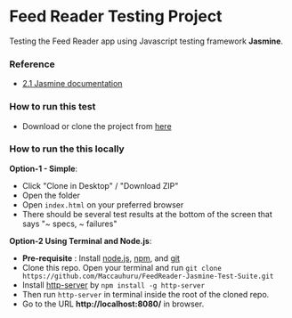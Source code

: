 # Feed Reader Testing Project

Testing the Feed Reader app using Javascript testing framework **Jasmine**.

### Reference
- [2.1 Jasmine documentation](http://jasmine.github.io/2.1/introduction.html)

### How to run this test
- Download or clone the project from  [here](https://github.com/Maccauhuru/FeedReader-Jasmine-Test-Suite)

### How to run the this locally
**Option-1 - Simple**:
- Click "Clone in Desktop" / "Download ZIP"
- Open the folder
- Open `index.html` on your preferred browser
- There should be several test results at the bottom of the screen that says "~ specs, ~ failures"

**Option-2 Using Terminal and Node.js**:
- **Pre-requisite** : Install [node.js](https://nodejs.org/),  [npm](http://blog.npmjs.org/post/85484771375/how-to-install-npm), and [git](https://git-scm.com/book/en/v2/Getting-Started-Installing-Git)
- Clone this repo. Open your terminal and run `git clone https://github.com/Maccauhuru/FeedReader-Jasmine-Test-Suite.git`
- Install [http-server](https://www.npmjs.com/package/http-server) by `npm install -g http-server`
- Then run `http-server` in terminal inside the root of the cloned repo.
- Go to the URL **http://localhost:8080/** in browser.
